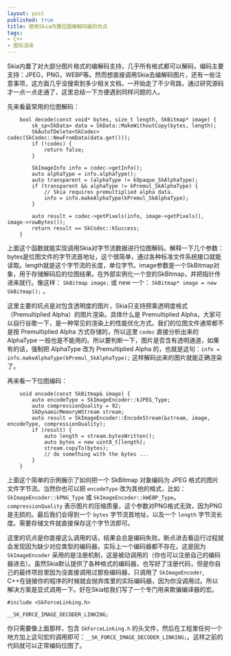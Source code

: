 ```yaml
---
layout: post
published: true
title: 使用Skia内置位图编解码器的坑点
tags:
- C++
- 图形渲染
---
```

Skia内置了对大部分图片格式的编解码支持，几乎所有格式都可以解码，编码主要支持：JPEG，PNG，WEBP等。然而想直接调用Skia去编解码图片，还有一些注意事项，这方面几乎没搜索到多少相关文档，一开始走了不少弯路，通过研究源码才一点一点走通了，这里总结一下方便遇到同样问题的人。

先来看最常用的位图解码：

```
    bool decode(const void* bytes, size_t length, SkBitmap* image) {
        sk_sp<SkData> data = SkData::MakeWithoutCopy(bytes, length);
        SkAutoTDelete<SkCodec> codec(SkCodec::NewFromData(data.get()));
        if (!codec) {
            return false;
        }

        SkImageInfo info = codec->getInfo();
        auto alphaType = info.alphaType();
        auto transparent = (alphaType != kOpaque_SkAlphaType);
        if (transparent && alphaType != kPremul_SkAlphaType) {
            // Skia requires premultiplied alpha data.
            info = info.makeAlphaType(kPremul_SkAlphaType);
        }

        auto result = codec->getPixels(info, image->getPixels(), image->rowBytes());
        return result == SkCodec::kSuccess;
    }

```

上面这个函数就能实现调用Skia对字节流数据进行位图解码。解释一下几个参数： bytes是位图文件的字节流首地址，这个很简单，通过各种标准文件系统接口就能读取。length就是这个字节流的长度，单位字节。image参数是一个SkBitmap对象，用于存储解码后的位图结果。在外部实例化一个空的SkBitmap，并把指针传进来就行。像这样： `SkBitmap image;` 或 new 一个： `SkBitmap* image = new SkBitmap();` 。

这里主要的坑点是对包含透明度的图片，Skia只支持预乘透明度格式（Premultiplied Alpha）的图片渲染。具体什么是 Premultiplied Alpha，大家可以自行谷歌一下，是一种常见的渲染上的性能优化方式。我们的位图文件通常都不是按 Premultiplied Alpha 方式存储的，所以这里 `codec` 直接分析出来的 AlphaType 一般也是不能用的。所以要判断一下，图片是否含有透明通道，如果有的话，强制把 AlphaType 改为 Premultiplied Alpha 的，也就是这句：`info = info.makeAlphaType(kPremul_SkAlphaType);` 这样解码出来的图片就能正确渲染了。

再来看一下位图编码：

```
    void encode(const SkBitmap& image) {
        auto encodeType = SkImageEncoder::kJPEG_Type;
        auto compressionQuality = 92;
        SkDynamicMemoryWStream stream;
        auto result = SkImageEncoder::EncodeStream(&stream, image, encodeType, compressionQuality);
        if (result) {
            auto length = stream.bytesWritten();
            auto bytes = new uint8_t[length];
            stream.copyTo(bytes);
            // do something with the bytes ... 
        }
    }
```

上面这个简单的示例展示了如何把一个 SkBitmap 对象编码为 JPEG 格式的图片文件字节流。当然你也可以把 `encodeType` 改为其他的格式，比如：`SkImageEncoder::kPNG_Type` 或 `SkImageEncoder::kWEBP_Type`。`compressionQuality` 表示图片的压缩质量，这个参数对PNG格式无效，因为PNG是无损的。最后我们会得到一个 `bytes` 字节流首地址，以及一个 `length` 字节流长度。需要存储文件就直接保存这个字节流即可。

这里的坑点是你直接这么调用的话，结果会总是编码失败。断点进去看运行过程就会发现因为缺少对应类型的编码器，实际上一个编码器都不存在。这是因为 `SkImageEncoder` 采用的是注册机制，这是被动调用的（你也可以注册自己的编码器进去）。虽然Skia默认提供了各种格式的编码器，也写好了注册代码，但是你自己的最终项目里因为没直接调用过那些编码器，只调用了 `SkImageEncoder`, C++在链接你的程序的时候就会抛弃库里的实际编码器，因为你没调用过。所以解决方案是显式调用一下。好在Skia给我们写了一个专门用来欺骗编译器的宏。

```
#include <SkForceLinking.h>

__SK_FORCE_IMAGE_DECODER_LINKING;

```
你只需要像上面那样，包含 `SkForceLinking.h` 的头文件，然后在工程里任何一个地方加上这句宏的调用即可：`__SK_FORCE_IMAGE_DECODER_LINKING;`。这样之前的代码就可以正常编码位图了。